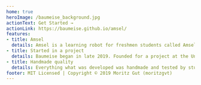 ```yaml
---
home: true
heroImage: /baumeise_background.jpg
actionText: Get Started →
actionLink: https://baumeise.github.io/amsel/
features:
- title: Amsel 
  details: Amsel is a learning robot for freshmen students called Amsel.
- title: Started in a project
  details: Baumeise began in late 2019. Founded for a project at the University of Media in Stuttgart.
- title: Handmade quality
  details: Everything what was developed was handmade and tested by students.
footer: MIT Licensed | Copyright © 2019 Moritz Gut (moritzgvt)
---
```

